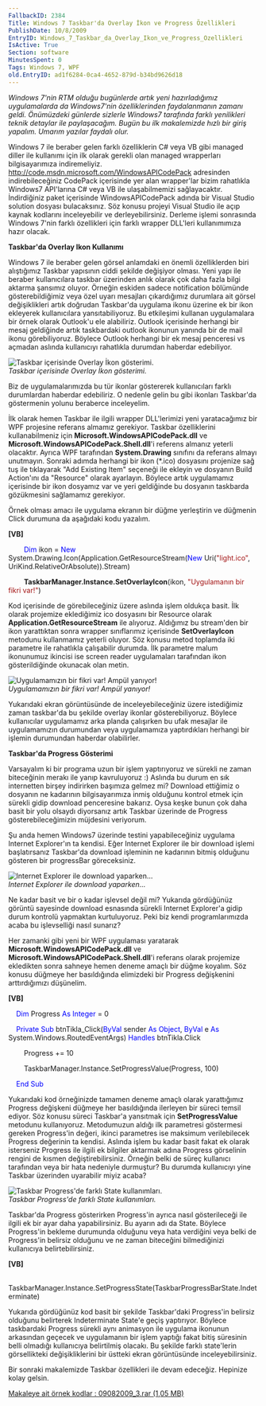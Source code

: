 ```yaml
---
FallbackID: 2384
Title: Windows 7 Taskbar'da Overlay İkon ve Progress Özellikleri
PublishDate: 10/8/2009
EntryID: Windows_7_Taskbar_da_Overlay_Ikon_ve_Progress_Ozellikleri
IsActive: True
Section: software
MinutesSpent: 0
Tags: Windows 7, WPF
old.EntryID: ad1f6284-0ca4-4652-879d-b34bd9626d18
---
```

*Windows 7'nin RTM olduğu bugünlerde artık yeni hazırladığımız
uygulamalarda da Windows7'nin özelliklerinden faydalanmanın zamanı
geldi. Önümüzdeki günlerde sizlerle Windows7 tarafında farklı
yenilikleri teknik detaylar ile paylaşacağım. Bugün bu ilk makalemizde
hızlı bir giriş yapalım. Umarım yazılar faydalı olur.*

Windows 7 ile beraber gelen farklı özelliklerin C\# veya VB gibi managed
diller ile kullanımı için ilk olarak gerekli olan managed wrapperları
bilgisayarımıza indiremeliyiz.
<http://code.msdn.microsoft.com/WindowsAPICodePack> adresinden
indirebileceğiniz CodePack içerisinde yer alan wrapper'lar bizim
rahatlıkla Windows7 API'larına C\# veya VB ile ulaşabilmemizi
sağlayacaktır. İndirdiğiniz paket içerisinde WindowsAPICodePack adında
bir Visual Studio solution dosyası bulacaksınız. Söz konusu projeyi
Visual Studio ile açıp kaynak kodlarını inceleyebilir ve
derleyebilirsiniz. Derleme işlemi sonrasında Windows 7'nin farklı
özellikleri için farklı wrapper DLL'leri kullanımımıza hazır olacak.

**Taskbar'da Overlay Ikon Kullanımı**

Windows 7 ile beraber gelen görsel anlamdaki en önemli özelliklerden
biri alıştığımız Taskbar yapısının ciddi şekilde değişiyor olması. Yeni
yapı ile beraber kullanıcılara taskbar üzerinden anlık olarak çok daha
fazla bilgi aktarma şansımız oluyor. Örneğin eskiden sadece notification
bölümünde gösterebildiğimiz veya özel uyarı mesajları çıkardığımız
durumlara ait görsel değişiklikleri artık doğrudan Taskbar'da uygulama
ikonu üzerine ek bir ikon ekleyerek kullanıcılara yansıtabiliyoruz. Bu
etkileşimi kullanan uygulamalara bir örnek olarak Outlook'u ele
alabiliriz. Outlook içerisinde herhangi bir mesaj geldiğinde artık
taskbardaki outlook ikonunun yanında bir de mail ikonu görebiliyoruz.
Böylece Outlook herhangi bir ek mesaj penceresi vs açmadan aslında
kullanıcıyı rahatlıkla durumdan haberdar edebiliyor.

![Taskbar içerisinde Overlay İkon
gösterimi.](media/Windows_7_Taskbar_da_Overlay_Ikon_ve_Progress_Ozellikleri/09082009_1.jpg)\
*Taskbar içerisinde Overlay İkon gösterimi.*

Biz de uygulamalarımızda bu tür ikonlar göstererek kullanıcıları farklı
durumlardan haberdar edebiliriz. O nedenle gelin bu gibi ikonları
Taskbar'da göstermenin yolunu beraberce inceleyelim.

İlk olarak hemen Taskbar ile ilgili wrapper DLL'lerimizi yeni
yaratacağımız bir WPF projesine referans almamız gerekiyor. Taskbar
özelliklerini kullanabilmeniz için **Microsoft.WindowsAPICodePack.dll**
ve **Microsoft.WindowsAPICodePack.Shell.dll**'i referens almanız yeterli
olacaktır. Ayrıca WPF tarafından **System.Drawing** sınıfını da referans
almayı unutmayın. Sonraki adımda herhangi bir ikon (\*.ico) dosyasını
projenize sağ tuş ile tıklayarak "Add Existing Item" seçeneği ile
ekleyin ve dosyanın Build Action'ını da "Resource" olarak ayarlayın.
Böylece artık uygulamamız içerisinde bir ikon dosyamız var ve yeri
geldiğinde bu dosyanın taskbarda gözükmesini sağlamamız gerekiyor.

Örnek olması amacı ile uygulama ekranın bir düğme yerleştirin ve
düğmenin Click durumuna da aşağıdaki kodu yazalım.

**[VB]**

        <span style="color: blue;">Dim</span> ikon = <span
style="color: blue;">New</span>
System.Drawing.Icon(Application.GetResourceStream(<span
style="color: blue;">New</span> Uri(<span
style="color: #a31515;">"light.ico"</span>,
UriKind.RelativeOrAbsolute)).Stream)

        **TaskbarManager.Instance.SetOverlayIcon**(ikon, <span
style="color: #a31515;">"Uygulamanın bir fikri var!"</span>)

Kod içerisinde de görebileceğiniz üzere aslında işlem oldukça basit. İlk
olarak projemize eklediğimiz ico dosyasını bir Resource olarak
**Application.GetResourceStream** ile alıyoruz. Aldığımız bu stream'den
bir ikon yarattıktan sonra wrapper sınıflarımız içerisinde
**SetOverlayIcon** metodunu kullanmamız yeterli oluyor. Söz konusu metod
toplamda iki parametre ile rahatlıkla çalışabilir durumda. İlk parametre
malum ikonunumuz ikincisi ise screen reader uygulamaları tarafından ikon
gösterildiğinde okunacak olan metin.

![Uygulamamızın bir fikri var! Ampül
yanıyor!](media/Windows_7_Taskbar_da_Overlay_Ikon_ve_Progress_Ozellikleri/09082009_2.jpg)\
*Uygulamamızın bir fikri var! Ampül yanıyor!*

Yukarıdaki ekran görüntüsünde de inceleyebileceğiniz üzere istediğimiz
zaman taskbar'da bu şekilde overlay ikonlar gösterebiliyoruz. Böylece
kullanıcılar uygulamamız arka planda çalışırken bu ufak mesajlar ile
uygulamamızın durumundan veya uygulamamıza yaptırdıkları herhangi bir
işlemin durumundan haberdar olabilirler.

**Taskbar'da Progress Gösterimi**

Varsayalım ki bir programa uzun bir işlem yaptırıyoruz ve sürekli ne
zaman biteceğinin merakı ile yanıp kavruluyoruz :) Aslında bu durum en
sık internetten birşey indirirken başımıza gelmez mi? Download ettiğimiz
o dosyanın ne kadarının bilgisayarımıza inmiş olduğunu kontrol etmek
için sürekli gidip download penceresine bakarız. Oysa keşke bunun çok
daha basit bir yolu olsaydı diyorsanız artık Taskbar üzerinde de
Progress gösterebileceğimizin müjdesini veriyorum.

Şu anda hemen Windows7 üzerinde testini yapabileceğiniz uygulama
Internet Explorer'ın ta kendisi. Eğer Internet Explorer ile bir download
işlemi başlatırsanız Taskbar'da download işleminin ne kadarının bitmiş
olduğunu gösteren bir progressBar göreceksiniz.

![Internet Explorer ile download
yaparken...](media/Windows_7_Taskbar_da_Overlay_Ikon_ve_Progress_Ozellikleri/09082009_3.jpg)\
*Internet Explorer ile download yaparken...*

Ne kadar basit ve bir o kadar işlevsel değil mi? Yukarıda gördüğünüz
görüntü sayesinde download esnasında sürekli Internet Explorer'a gidip
durum kontrolü yapmaktan kurtuluyoruz. Peki biz kendi programlarımızda
acaba bu işlevselliği nasıl sunarız?

Her zamanki gibi yeni bir WPF uygulaması yaratarak
**Microsoft.WindowsAPICodePack.dll** ve
**Microsoft.WindowsAPICodePack.Shell.dll**'i referans olarak projemize
ekledikten sonra sahneye hemen deneme amaçlı bir düğme koyalım. Söz
konusu düğmeye her basıldığında elimizdeki bir Progress değişkenini
arttırdığımızı düşünelim.

**[VB]**

    <span style="color: blue;">Dim</span> Progress <span
style="color: blue;">As</span> <span style="color: blue;">Integer</span>
= 0

    <span style="color: blue;">Private</span> <span
style="color: blue;">Sub</span> btnTikla\_Click(<span
style="color: blue;">ByVal</span> sender <span
style="color: blue;">As</span> <span style="color: blue;">Object</span>,
<span style="color: blue;">ByVal</span> e <span
style="color: blue;">As</span> System.Windows.RoutedEventArgs) <span
style="color: blue;">Handles</span> btnTikla.Click

        Progress += 10

        TaskbarManager.Instance.SetProgressValue(Progress, 100)

    <span style="color: blue;">End</span> <span
style="color: blue;">Sub</span>

Yukarıdaki kod örneğinizde tamamen deneme amaçlı olarak yarattığımız
Progress değişkeni düğmeye her basıldığında ilerleyen bir süreci temsil
ediyor. Söz konusu süreci Taskbar'a yansıtmak için **SetProgressValue**
metodunu kullanıyoruz. Metodumuzun aldığı ilk parametresi göstermesi
gereken Progress'in değeri, ikinci parametres ise maksimum verilebilecek
Progress değerinin ta kendisi. Aslında işlem bu kadar basit fakat ek
olarak isterseniz Progress ile ilgili ek bilgiler aktarmak adına
Progress görselinin rengini de kısmen değiştirebilirsiniz. Örneğin belki
de süreç kullanıcı tarafından veya bir hata nedeniyle durmuştur? Bu
durumda kullanıcıyı yine Taskbar üzerinden uyarabilir miyiz acaba?

![Taskbar Progress'de farklı State
kullanımları.](media/Windows_7_Taskbar_da_Overlay_Ikon_ve_Progress_Ozellikleri/09082009_4.jpg)\
*Taskbar Progress'de farklı State kullanımları.*

Taskbar'da Progress gösterirken Progress'in ayrıca nasıl gösterileceği
ile ilgili ek bir ayar daha yapabilirsiniz. Bu ayarın adı da State.
Böylece Progress'in bekleme durumunda olduğunu veya hata verdiğini veya
belki de Progress'in belirsiz olduğunu ve ne zaman biteceğini
bilmediğinizi kullanıcıya belirtebilirsiniz.

**[VB]**

           
TaskbarManager.Instance.SetProgressState(TaskbarProgressBarState.Indeterminate)

Yukarıda gördüğünüz kod basit bir şekilde Taskbar'daki Progress'in
belirsiz olduğunu belirterek Indeterminate State'e geçiş yaptırıyor.
Böylece taskbardaki Progress sürekli aynı animasyon ile uygulama
ikonunun arkasından geçecek ve uygulamanın bir işlem yaptığı fakat bitiş
süresinin belli olmadığı kullanıcıya belirtilmiş olacakı. Bu şekilde
farklı state'lerin görsellikteki değişikliklerini bir üstteki ekran
görüntüsünde inceleyebilirsiniz.

Bir sonraki makalemizde Taskbar özellikleri ile devam edeceğiz. Hepinize
kolay gelsin.

[Makaleye ait örnek kodlar : 09082009\_3.rar (1,05
MB)](media/Windows_7_Taskbar_da_Overlay_Ikon_ve_Progress_Ozellikleri/09082009_3.rar)


